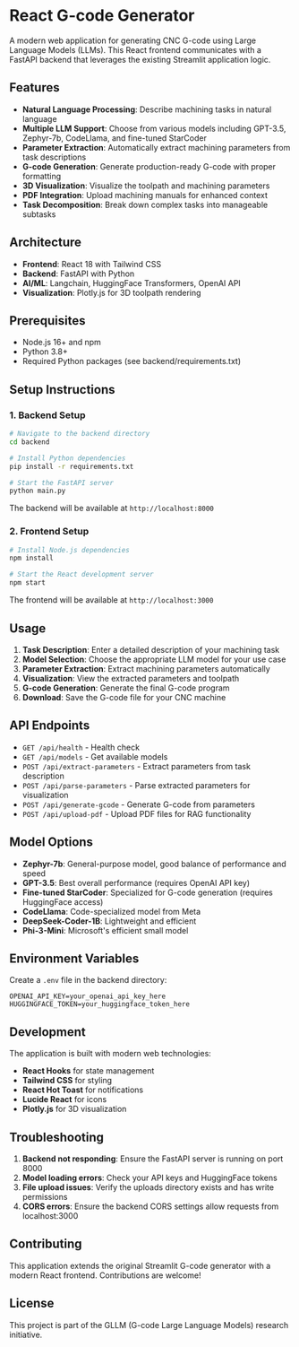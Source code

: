 # React G-code Generator

A modern web application for generating CNC G-code using Large Language Models (LLMs). This React frontend communicates with a FastAPI backend that leverages the existing Streamlit application logic.

## Features

- **Natural Language Processing**: Describe machining tasks in natural language
- **Multiple LLM Support**: Choose from various models including GPT-3.5, Zephyr-7b, CodeLlama, and fine-tuned StarCoder
- **Parameter Extraction**: Automatically extract machining parameters from task descriptions
- **G-code Generation**: Generate production-ready G-code with proper formatting
- **3D Visualization**: Visualize the toolpath and machining parameters
- **PDF Integration**: Upload machining manuals for enhanced context
- **Task Decomposition**: Break down complex tasks into manageable subtasks

## Architecture

- **Frontend**: React 18 with Tailwind CSS
- **Backend**: FastAPI with Python
- **AI/ML**: Langchain, HuggingFace Transformers, OpenAI API
- **Visualization**: Plotly.js for 3D toolpath rendering

## Prerequisites

- Node.js 16+ and npm
- Python 3.8+
- Required Python packages (see backend/requirements.txt)

## Setup Instructions

### 1. Backend Setup

```bash
# Navigate to the backend directory
cd backend

# Install Python dependencies
pip install -r requirements.txt

# Start the FastAPI server
python main.py
```

The backend will be available at `http://localhost:8000`

### 2. Frontend Setup

```bash
# Install Node.js dependencies
npm install

# Start the React development server
npm start
```

The frontend will be available at `http://localhost:3000`

## Usage

1. **Task Description**: Enter a detailed description of your machining task
2. **Model Selection**: Choose the appropriate LLM model for your use case
3. **Parameter Extraction**: Extract machining parameters automatically
4. **Visualization**: View the extracted parameters and toolpath
5. **G-code Generation**: Generate the final G-code program
6. **Download**: Save the G-code file for your CNC machine

## API Endpoints

- `GET /api/health` - Health check
- `GET /api/models` - Get available models
- `POST /api/extract-parameters` - Extract parameters from task description
- `POST /api/parse-parameters` - Parse extracted parameters for visualization
- `POST /api/generate-gcode` - Generate G-code from parameters
- `POST /api/upload-pdf` - Upload PDF files for RAG functionality

## Model Options

- **Zephyr-7b**: General-purpose model, good balance of performance and speed
- **GPT-3.5**: Best overall performance (requires OpenAI API key)
- **Fine-tuned StarCoder**: Specialized for G-code generation (requires HuggingFace access)
- **CodeLlama**: Code-specialized model from Meta
- **DeepSeek-Coder-1B**: Lightweight and efficient
- **Phi-3-Mini**: Microsoft's efficient small model

## Environment Variables

Create a `.env` file in the backend directory:

```
OPENAI_API_KEY=your_openai_api_key_here
HUGGINGFACE_TOKEN=your_huggingface_token_here
```

## Development

The application is built with modern web technologies:

- **React Hooks** for state management
- **Tailwind CSS** for styling
- **React Hot Toast** for notifications
- **Lucide React** for icons
- **Plotly.js** for 3D visualization

## Troubleshooting

1. **Backend not responding**: Ensure the FastAPI server is running on port 8000
2. **Model loading errors**: Check your API keys and HuggingFace tokens
3. **File upload issues**: Verify the uploads directory exists and has write permissions
4. **CORS errors**: Ensure the backend CORS settings allow requests from localhost:3000

## Contributing

This application extends the original Streamlit G-code generator with a modern React frontend. Contributions are welcome!

## License

This project is part of the GLLM (G-code Large Language Models) research initiative.
